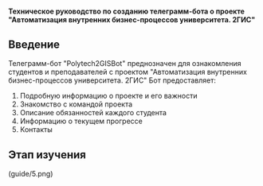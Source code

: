 #### Техническое руководство по созданию телеграмм-бота о проекте "Автоматизация внутренних бизнес-процессов университета. 2ГИС"

## Введение

Телеграмм-бот "Polytech2GISBot" преднозначен для ознакомления студентов и преподавателей с проектом "Автоматизация внутренних бизнес-процессов университета. 2ГИС"
Бот предоставляет:
1. Подробную информацию о проекте и его важности
2. Знакомство с командой проекта
3. Описание обязанностей каждого студента
4. Информацию о текущем прогрессе
5. Контакты

## Этап изучения 
(guide/5.png)

